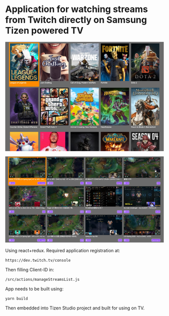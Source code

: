 # Application for watching streams from Twitch directly on Samsung Tizen powered TV
![](demo/streams-tizen1.jpg)

![](demo/streams-tizen2.jpg)

Using react+redux. Required application registration at:
```
https://dev.twitch.tv/console
```
Then filling Client-ID in:
```
/src/actions/manageStreamsList.js
```
App needs to be built using:
```
yarn build
```
Then embedded into Tizen Studio project and built for using on TV.
